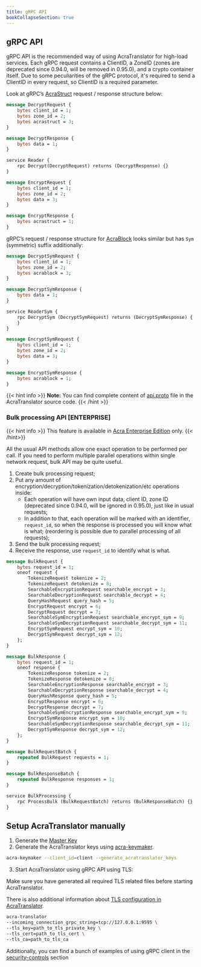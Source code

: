 ```yaml
---
title: gRPC API
bookCollapseSection: true
---
```


## gRPC API

gRPC API is the recommended way of using AcraTranslator for high-load services. Each gRPC request contains a ClientID, a ZoneID (zones are deprecated since 0.94.0, will be removed in 0.95.0), and a crypto container itself.
Due to some peculiarities of the gRPC protocol, it's required to send a ClientID in every request, so ClientID is a required parameter.

Look at gRPC’s [AcraStruct](/acra/acra-in-depth/data-structures/acrastruct) request / response structure below:

```proto
message DecryptRequest {
    bytes client_id = 1;
    bytes zone_id = 2;
    bytes acrastruct = 3;
}

message DecryptResponse {
    bytes data = 1;
}

service Reader {
    rpc Decrypt(DecryptRequest) returns (DecryptResponse) {}
}

message EncryptRequest {
    bytes client_id = 1;
    bytes zone_id = 2;
    bytes data = 3;
}

message EncryptResponse {
    bytes acrastruct = 1;
}
```

gRPC’s request / response structure for [AcraBlock](/acra/acra-in-depth/data-structures/acrablock) looks similar but has `Sym` (symmetric) suffix additionally:

```proto
message DecryptSymRequest {
    bytes client_id = 1;
    bytes zone_id = 2;
    bytes acrablock = 3;
}

message DecryptSymResponse {
    bytes data = 1;
}

service ReaderSym {
    rpc DecryptSym (DecryptSymRequest) returns (DecryptSymResponse) {
    }
}

message EncryptSymRequest {
    bytes client_id = 1;
    bytes zone_id = 2;
    bytes data = 3;
}

message EncryptSymResponse {
    bytes acrablock = 1;
}
```

{{< hint info >}}
**Note:**
You can find complete content of [api.proto](https://github.com/cossacklabs/acra/blob/master/cmd/acra-translator/grpc_api/api.proto) file in the AcraTranslator source code.
{{< /hint >}}

### Bulk processing API [ENTERPRISE]

{{< hint info >}}
This feature is available in [Acra Enterprise Edition](/acra/enterprise-edition/) only.
{{< /hint>}}

All the usual API methods allow one exact operation to be performed per call.
If you need to perform multiple parallel operations within single network request, bulk API may be quite useful.

1. Create bulk processing request;
2. Put any amount of encryption/decryption/tokenization/detokenization/etc operations inside:
   * Each operation will have own input data, client ID, zone ID (deprecated since 0.94.0, will be ignored in 0.95.0), just like in usual requests;
   * In addition to that, each operation will be marked with an identifier, `request_id`, so when the response is processed you will know what is what;
     (reordering is possible due to parallel processing of all requests);
3. Send the bulk processing request;
4. Receive the response, use `request_id` to identify what is what.

```protobuf
message BulkRequest {
    bytes request_id = 1;
    oneof request {
        TokenizeRequest tokenize = 2;
        TokenizeRequest detokenize = 8;
        SearchableEncryptionRequest searchable_encrypt = 3;
        SearchableDecryptionRequest searchable_decrypt = 4;
        QueryHashRequest query_hash = 5;
        EncryptRequest encrypt = 6;
        DecryptRequest decrypt = 7;
        SearchableSymEncryptionRequest searchable_encrypt_sym = 9;
        SearchableSymDecryptionRequest searchable_decrypt_sym = 11;
        EncryptSymRequest encrypt_sym = 10;
        DecryptSymRequest decrypt_sym = 12;
    };
}

message BulkResponse {
    bytes request_id = 1;
    oneof response {
        TokenizeResponse tokenize = 2;
        TokenizeResponse detokenize = 8;
        SearchableEncryptionResponse searchable_encrypt = 3;
        SearchableDecryptionResponse searchable_decrypt = 4;
        QueryHashResponse query_hash = 5;
        EncryptResponse encrypt = 6;
        DecryptResponse decrypt = 7;
        SearchableSymEncryptionResponse searchable_encrypt_sym = 9;
        EncryptSymResponse encrypt_sym = 10;
        SearchableSymDecryptionResponse searchable_decrypt_sym = 11;
        DecryptSymResponse decrypt_sym = 12;
    };
}

message BulkRequestBatch {
    repeated BulkRequest requests = 1;
}

message BulkResponseBatch {
    repeated BulkResponse responses = 1;
}

service BulkProcessing {
    rpc ProcessBulk (BulkRequestBatch) returns (BulkResponseBatch) {}
}
```

## Setup AcraTranslator manually

1. Generate the [Master Key](/acra/security-controls/key-management/operations/generation/#acra-master-keys)
2. Generate the AcraTranslator keys using [acra-keymaker](/acra/configuring-maintaining/general-configuration/acra-keymaker).

```bash
acra-keymaker --client_id=client --generate_acratranslator_keys 
```

3. Start AcraTranslator using gRPC API using TLS:

 Make sure you have generated all required TLS related files before starting AcraTranslator. 

 There is also additional information about [TLS configuration in AcraTranslator](/acra/configuring-maintaining/general-configuration/acra-translator/#tls).

```bash
acra-translator 
--incoming_connection_grpc_string=tcp://127.0.0.1:9595 \
--tls_key=path_to_tls_private_key \
--tls_cert=path_to_tls_cert \
--tls_ca=path_to_tls_ca 
```

Additionally, you can find a bunch of examples of using gRPC client in the [security-controls](/acra/security-controls/tokenization#grpc) section
